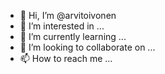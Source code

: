 - 👋 Hi, I’m @arvitoivonen
- 👀 I’m interested in ...
- 🌱 I’m currently learning ...
- 💞️ I’m looking to collaborate on ...
- 📫 How to reach me ...

<!---
arvitoivonen/arvitoivonen is a ✨ special ✨ repository because its `README.md` (this file) appears on your GitHub profile.
You can click the Preview link to take a look at your changes.
--->
